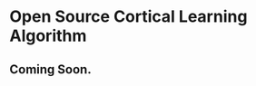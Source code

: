 Open Source Cortical Learning Algorithm
=======================================

Coming Soon.
------------

